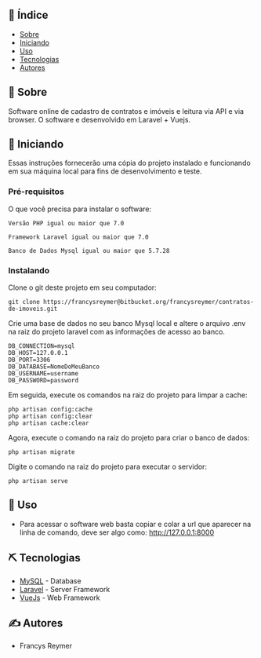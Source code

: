 ## 📝 Índice

- [Sobre](#about)
- [Iniciando](#getting_started)
- [Uso](#usage)
- [Tecnologias](#built_using)
- [Autores](#authors)

## 🧐 Sobre 

Software online de cadastro de contratos e imóveis e leitura via API e via browser.
O software e desenvolvido em Laravel + Vuejs.

## 🏁 Iniciando

Essas instruções fornecerão uma cópia do projeto instalado e funcionando em sua máquina local para fins de desenvolvimento e teste.

### Pré-requisitos

O que você precisa para instalar o software:

```
Versão PHP igual ou maior que 7.0 
```
```
Framework Laravel igual ou maior que 7.0 
```
```
Banco de Dados Mysql igual ou maior que 5.7.28
```

### Instalando

Clone o git deste projeto em seu computador:

```
git clone https://francysreymer@bitbucket.org/francysreymer/contratos-de-imoveis.git
```

Crie uma base de dados no seu banco Mysql local e altere o arquivo .env na raiz do
projeto laravel com as informações de acesso ao banco.
```
DB_CONNECTION=mysql
DB_HOST=127.0.0.1
DB_PORT=3306
DB_DATABASE=NomeDoMeuBanco
DB_USERNAME=username
DB_PASSWORD=password
```

Em seguida, execute os comandos na raiz do projeto para limpar a cache:
```
php artisan config:cache
php artisan config:clear
php artisan cache:clear

```

Agora, execute o comando na raiz do projeto para criar o banco de dados:
```
php artisan migrate
```

Digite o comando na raiz do projeto para executar o servidor:

```
php artisan serve
```


## 🎈 Uso

- Para acessar o software web basta copiar e colar a url que aparecer na linha
de comando, deve ser algo como: http://127.0.0.1:8000

## ⛏️ Tecnologias

- [MySQL](https://www.mysql.com/) - Database
- [Laravel](https://laravel.com/) - Server Framework
- [VueJs](https://vuejs.org/) - Web Framework

## ✍️ Autores

- Francys Reymer